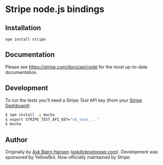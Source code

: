 # Stripe node.js bindings

## Installation

`npm install stripe`

## Documentation

Please see https://stripe.com/docs/api/node for the most up-to-date documentation.

## Development

To run the tests you'll need a Stripe *Test* API key (from your [Stripe Dashboard](https://manage.stripe.com)):

```bash
$ npm install -g mocha
$ export STRIPE_TEST_API_KEY="sk_test_..."
$ mocha
```

## Author

Originally by [Ask Bjørn Hansen](https://github.com/abh) (ask@develooper.com). Development was sponsored by YellowBot. Now officially maintained by Stripe.
